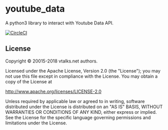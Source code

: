 # youtube_data

A python3 library to interact with Youtube Data API.

[![CircleCI](https://circleci.com/gh/vtalks/youtube_data_api3.svg?style=svg)](https://circleci.com/gh/vtalks/youtube_data_api3)

## License

Copyright © 20015-2018 vtalks.net authors.

Licensed under the Apache License, Version 2.0 (the "License");
you may not use this file except in compliance with the License.
You may obtain a copy of the License at

http://www.apache.org/licenses/LICENSE-2.0

Unless required by applicable law or agreed to in writing, software
distributed under the License is distributed on an "AS IS" BASIS,
WITHOUT WARRANTIES OR CONDITIONS OF ANY KIND, either express or implied.
See the License for the specific language governing permissions and
limitations under the License.